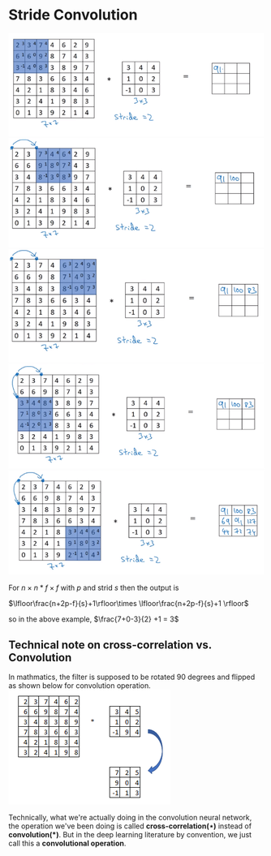 # Stride Convolution

![](images/080-stride-convolution-d5007f5e.png)![](images/080-stride-convolution-d1d81ec5.png)![](images/080-stride-convolution-8208ca06.png)![](images/080-stride-convolution-07bd31e8.png)![](images/080-stride-convolution-f198ade2.png)

For $n\times n * f\times f$ with $p$ and strid $s$ then the output is

$\lfloor\frac{n+2p-f}{s}+1\rfloor\times \lfloor\frac{n+2p-f}{s}+1 \rfloor$

so in the above example, $\frac{7+0-3}{2} +1 = 3$

## Technical note on cross-correlation vs. Convolution
 In mathmatics, the filter is supposed to be rotated 90 degrees and flipped as shown below for convolution operation.
![](images/080-stride-convolution-f3cffcd8.png)

Technically, what we're actually doing in the convolution neural network, the operation we've been doing is called **cross-correlation($\star$)** instead of **convolution($*$)**. But in the deep learning literature by convention, we just call this a **convolutional operation**.

